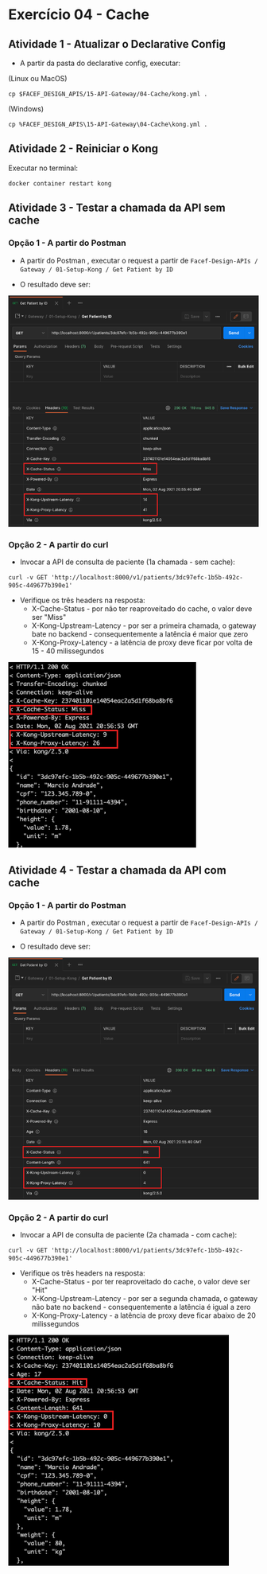 # Exercício 04 - Cache

## Atividade 1 - Atualizar o Declarative Config

- A partir da pasta do declarative config, executar:

(Linux ou MacOS)
```
cp $FACEF_DESIGN_APIS/15-API-Gateway/04-Cache/kong.yml .
```

(Windows)
```
cp %FACEF_DESIGN_APIS\15-API-Gateway\04-Cache\kong.yml .
```

## Atividade 2 - Reiniciar o Kong

Executar no terminal:
```
docker container restart kong
```

## Atividade 3 - Testar a chamada da API sem cache

### Opção 1 - A partir do Postman

- A partir do Postman , executar o request a partir de `Facef-Design-APIs / Gateway / 01-Setup-Kong / Get Patient by ID`

- O resultado deve ser:

![print_postman_sem_cache.png](print_postman_sem_cache.png)

### Opção 2 - A partir do curl

- Invocar a API de consulta de paciente (1a chamada - sem cache):
```
curl -v GET 'http://localhost:8000/v1/patients/3dc97efc-1b5b-492c-905c-449677b390e1'
```

- Verifique os três headers na resposta:
    - X-Cache-Status - por não ter reaproveitado do cache, o valor deve ser "Miss"
    - X-Kong-Upstream-Latency - por ser a primeira chamada, o gateway bate no backend - consequentemente a latência é maior que zero
    - X-Kong-Proxy-Latency - a latência de proxy deve ficar por volta de 15 - 40 milissegundos

![print_curl_sem_cache.png](print_curl_sem_cache.png)

## Atividade 4 - Testar a chamada da API com cache

### Opção 1 - A partir do Postman

- A partir do Postman , executar o request a partir de `Facef-Design-APIs / Gateway / 01-Setup-Kong / Get Patient by ID`

- O resultado deve ser:

![print_postman_com_cache.png](print_postman_com_cache.png)

### Opção 2 - A partir do curl

- Invocar a API de consulta de paciente (2a chamada - com cache):
```
curl -v GET 'http://localhost:8000/v1/patients/3dc97efc-1b5b-492c-905c-449677b390e1'
```

- Verifique os três headers na resposta:
    - X-Cache-Status - por ter reaproveitado do cache, o valor deve ser "Hit"
    - X-Kong-Upstream-Latency - por ser a segunda chamada, o gateway não bate no backend - consequentemente a latência é igual a zero
    - X-Kong-Proxy-Latency - a latência de proxy deve ficar abaixo de 20 milissegundos

![print_curl_com_cache.png](print_curl_com_cache.png)